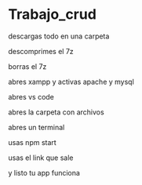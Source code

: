 # Trabajo_crud
descargas todo en una carpeta

descomprimes el 7z

borras el 7z

abres xampp y activas apache y mysql

abres vs code

abres la carpeta con archivos

abres un terminal

usas npm start

usas el link que sale

y listo tu app funciona
